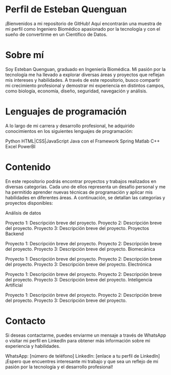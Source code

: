 # Perfil de Esteban Quenguan
¡Bienvenidos a mi repositorio de GitHub! Aquí encontrarán una muestra de mi perfil como Ingeniero Biomédico apasionado por la tecnología y con el sueño de convertirme en un Científico de Datos.

# Sobre mí
Soy Esteban Quenguan, graduado en Ingeniería Biomédica. Mi pasión por la tecnología me ha llevado a explorar diversas áreas y proyectos que reflejan mis intereses y habilidades. A través de este repositorio, busco compartir mi crecimiento profesional y demostrar mi experiencia en distintos campos, como biología, economía, diseño, seguridad, navegación y análisis.

# Lenguajes de programación
A lo largo de mi carrera y desarrollo profesional, he adquirido conocimientos en los siguientes lenguajes de programación:

Python
HTML|CSS|JavaScript
Java con el Framework Spring
Matlab
C++
Excel
PowerBI
# Contenido
En este repositorio podrás encontrar proyectos y trabajos realizados en diversas categorías. Cada uno de ellos representa un desafío personal y me ha permitido aprender nuevas técnicas de programación y aplicar mis habilidades en diferentes áreas. A continuación, se detallan las categorías y proyectos disponibles:

Análisis de datos

Proyecto 1: Descripción breve del proyecto.
Proyecto 2: Descripción breve del proyecto.
Proyecto 3: Descripción breve del proyecto.
Proyectos Backend

Proyecto 1: Descripción breve del proyecto.
Proyecto 2: Descripción breve del proyecto.
Proyecto 3: Descripción breve del proyecto.
Biomecánica

Proyecto 1: Descripción breve del proyecto.
Proyecto 2: Descripción breve del proyecto.
Proyecto 3: Descripción breve del proyecto.
Electrónica

Proyecto 1: Descripción breve del proyecto.
Proyecto 2: Descripción breve del proyecto.
Proyecto 3: Descripción breve del proyecto.
Inteligencia Artificial

Proyecto 1: Descripción breve del proyecto.
Proyecto 2: Descripción breve del proyecto.
Proyecto 3: Descripción breve del proyecto.
# Contacto
Si deseas contactarme, puedes enviarme un mensaje a través de WhatsApp o visitar mi perfil en LinkedIn para obtener más información sobre mi experiencia y habilidades.

WhatsApp: [número de teléfono]
LinkedIn: [enlace a tu perfil de LinkedIn]
¡Espero que encuentres interesante mi trabajo y que sea un reflejo de mi pasión por la tecnología y el desarrollo profesional!

